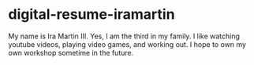 # digital-resume-iramartin
My name is Ira Martin III. Yes, I am the third in my family. I like watching youtube videos, playing video games, and working out. I hope to own my own workshop sometime in the future.
